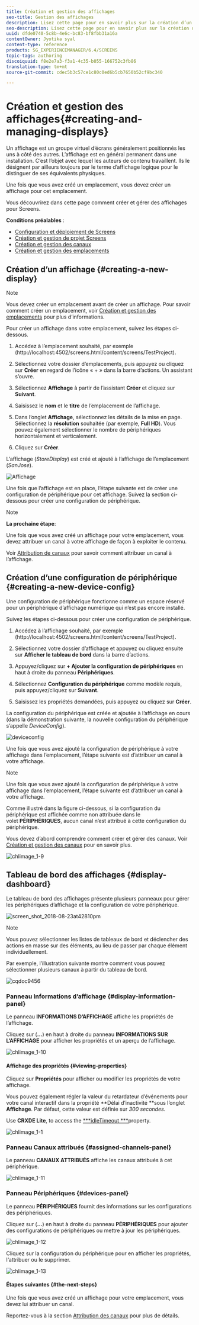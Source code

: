 ```yaml
---
title: Création et gestion des affichages
seo-title: Gestion des affichages
description: Lisez cette page pour en savoir plus sur la création d’un affichage et d’une configuration de périphérique. Vous y trouverez également des informations sur le tableau de bord des affichages.
seo-description: Lisez cette page pour en savoir plus sur la création d’un affichage et d’une configuration de périphérique. Vous y trouverez également des informations sur le tableau de bord des affichages.
uuid: dfde0740-5c8b-4e6c-bc83-bf8fbb31a16a
contentOwner: Jyotika syal
content-type: reference
products: SG_EXPERIENCEMANAGER/6.4/SCREENS
topic-tags: authoring
discoiquuid: f8e2e7a3-f3a1-4c35-b055-166752c3fb86
translation-type: tm+mt
source-git-commit: cdec5b3c57ce1c80c0ed6b5cb7650b52cf9bc340

---
```



# Création et gestion des affichages{#creating-and-managing-displays}

Un affichage est un groupe virtuel d’écrans généralement positionnés les uns à côté des autres. L’affichage est en général permanent dans une installation. C’est l’objet avec lequel les auteurs de contenu travaillent. Ils le désignent par ailleurs toujours par le terme d’affichage logique pour le distinguer de ses équivalents physiques.

Une fois que vous avez créé un emplacement, vous devez créer un affichage pour cet emplacement.

Vous découvrirez dans cette page comment créer et gérer des affichages pour Screens.

**Conditions préalables** :

* [Configuration et déploiement de Screens](configuring-screens-introduction.md)
* [Création et gestion de projet Screens](creating-a-screens-project.md)
* [Création et gestion des canaux](managing-channels.md)
* [Création et gestion des emplacements](managing-locations.md)

## Création d’un affichage {#creating-a-new-display}

>[!NOTE]
>
>Vous devez créer un emplacement avant de créer un affichage. Pour savoir comment créer un emplacement, voir [Création et gestion des emplacements](managing-locations.md) pour plus d’informations.

Pour créer un affichage dans votre emplacement, suivez les étapes ci-dessous.

1. Accédez à l’emplacement souhaité, par exemple (http://localhost:4502/screens.html/content/screens/TestProject).
1. Sélectionnez votre dossier d’emplacements, puis appuyez ou cliquez sur **Créer** en regard de l’icône « + » dans la barre d’actions. Un assistant s’ouvre.
1. Sélectionnez **Affichage** à partir de l’assistant **Créer** et cliquez sur **Suivant**.

1. Saisissez le **nom** et le **titre** de l’emplacement de l’affichage.

1. Dans l’onglet **Affichage**, sélectionnez les détails de la mise en page. Sélectionnez la **résolution** souhaitée (par exemple, **Full HD**). Vous pouvez également sélectionner le nombre de périphériques horizontalement et verticalement.

1. Cliquez sur **Créer**.

L’affichage (*StoreDisplay*) est créé et ajouté à l’affichage de l’emplacement (*SanJose*).

![Affichage](assets/display.gif)

Une fois que l’affichage est en place, l’étape suivante est de créer une configuration de périphérique pour cet affichage. Suivez la section ci-dessous pour créer une configuration de périphérique.

>[!NOTE]
>
>**La prochaine étape**:
>
>Une fois que vous avez créé un affichage pour votre emplacement, vous devez attribuer un canal à votre affichage de façon à exploiter le contenu.
>
>Voir [Attribution de canaux](channel-assignment.md) pour savoir comment attribuer un canal à l’affichage.

## Création d’une configuration de périphérique {#creating-a-new-device-config}

Une configuration de périphérique fonctionne comme un espace réservé pour un périphérique d’affichage numérique qui n’est pas encore installé.

Suivez les étapes ci-dessous pour créer une configuration de périphérique.

1. Accédez à l’affichage souhaité, par exemple (http://localhost:4502/screens.html/content/screens/TestProject).
1. Sélectionnez votre dossier d’affichage et appuyez ou cliquez ensuite sur **Afficher le tableau de bord** dans la barre d’actions.
1. Appuyez/cliquez sur **+ Ajouter la configuration de périphériques** en haut à droite du panneau **Périphériques**.

1. Sélectionnez **Configuration du périphérique** comme modèle requis, puis appuyez/cliquez sur **Suivant**.

1. Saisissez les propriétés demandées, puis appuyez ou cliquez sur **Créer**.

La configuration du périphérique est créée et ajoutée à l’affichage en cours (dans la démonstration suivante, la nouvelle configuration du périphérique s’appelle *DeviceConfig*).

![deviceconfig](assets/deviceconfig.gif)

Une fois que vous avez ajouté la configuration de périphérique à votre affichage dans l’emplacement, l’étape suivante est d’attribuer un canal à votre affichage.

>[!NOTE]
>
>Une fois que vous avez ajouté la configuration de périphérique à votre affichage dans l’emplacement, l’étape suivante est d’attribuer un canal à votre affichage.
>
>Comme illustré dans la figure ci-dessous, si la configuration du périphérique est affichée comme non attribuée dans le volet **PÉRIPHÉRIQUES**, aucun canal n’est attribué à cette configuration du périphérique.
>
>Vous devez d’abord comprendre comment créer et gérer des canaux. Voir [Création et gestion des canaux](managing-channels.md) pour en savoir plus.

![chlimage_1-9](assets/chlimage_1-9.png)

## Tableau de bord des affichages {#display-dashboard}

Le tableau de bord des affichages présente plusieurs panneaux pour gérer les périphériques d’affichage et la configuration de votre périphérique.

![screen_shot_2018-08-23at42810pm](assets/screen_shot_2018-08-23at42810pm.png)

>[!NOTE]
>
>Vous pouvez sélectionner les listes de tableaux de bord et déclencher des actions en masse sur des éléments, au lieu de passer par chaque élément individuellement.
>
>Par exemple, l’illustration suivante montre comment vous pouvez sélectionner plusieurs canaux à partir du tableau de bord.

![cqdoc9456](assets/cqdoc9456.gif)

### Panneau Informations d’affichage {#display-information-panel}

Le panneau **INFORMATIONS D’AFFICHAGE** affiche les propriétés de l’affichage.

Cliquez sur (**...**) en haut à droite du panneau **INFORMATIONS SUR L’AFFICHAGE** pour afficher les propriétés et un aperçu de l’affichage.

![chlimage_1-10](assets/chlimage_1-10.png)

#### Affichage des propriétés {#viewing-properties}

Cliquez sur **Propriétés** pour afficher ou modifier les propriétés de votre affichage.

Vous pouvez également régler la valeur du retardateur d’événements pour votre canal interactif dans la propriété **Délai d’inactivité **sous l’onglet **Affichage**. Par défaut, cette valeur est définie sur *300 secondes*.

Use **CRXDE Lite**, to access the [***idleTimeout ***](http://localhost:4502/crx/de/index.jsp#/content/screens/we-retail/locations/demo/flagship/single/jcr%3Acontent/channels)property.

![chlimage_1-1](assets/chlimage_1-1.gif)

### Panneau Canaux attribués {#assigned-channels-panel}

Le panneau **CANAUX ATTRIBUÉS** affiche les canaux attribués à cet périphérique.

![chlimage_1-11](assets/chlimage_1-11.png)

### Panneau Périphériques {#devices-panel}

Le panneau **PÉRIPHÉRIQUES** fournit des informations sur les configurations des périphériques.

Cliquez sur (**...**) en haut à droite du panneau **PÉRIPHÉRIQUES** pour ajouter des configurations de périphériques ou mettre à jour les périphériques.

![chlimage_1-12](assets/chlimage_1-12.png)

Cliquez sur la configuration du périphérique pour en afficher les propriétés, l‘attribuer ou le supprimer.

![chlimage_1-13](assets/chlimage_1-13.png)

#### Étapes suivantes {#the-next-steps}

Une fois que vous avez créé un affichage pour votre emplacement, vous devez lui attribuer un canal.

Reportez-vous à la section [Attribution des canaux](channel-assignment.md) pour plus de détails.
